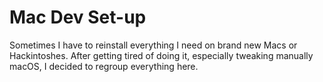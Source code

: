 # Mac Dev Set-up

Sometimes I have to reinstall everything I need on brand new Macs or Hackintoshes. After getting tired of doing it, especially tweaking manually macOS, I decided to regroup everything here.


